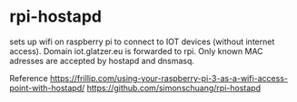 # rpi-hostapd

sets up wifi on raspberry pi to connect to IOT devices (without internet access). Domain iot.glatzer.eu is forwarded to rpi. Only known MAC adresses are accepted by hostapd and dnsmasq.

Reference
https://frillip.com/using-your-raspberry-pi-3-as-a-wifi-access-point-with-hostapd/
https://github.com/simonschuang/rpi-hostapd

